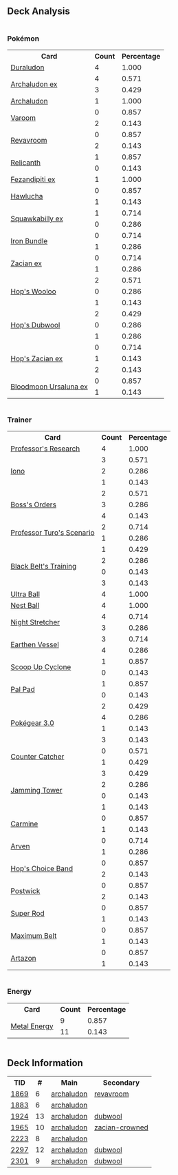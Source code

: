 
## Deck Analysis

<div style="display: flex; flex-wrap: wrap;">
<div style="flex: 1; margin-right: 10px;">
<h3>Pokémon</h3><table><tr><th>Card</th><th>Count</th><th>Percentage</th></tr><tr><td rowspan='1'><a href='https://limitlesstcg.com/cards/SCR/106'>Duraludon</a></td><td>4</td><td>1.000</td></tr><tr><td rowspan='2'><a href='https://limitlesstcg.com/cards/SSP/130'>Archaludon ex</a></td><td>4</td><td>0.571</td></tr><tr><td>3</td><td>0.429</td></tr><tr><td rowspan='1'><a href='https://limitlesstcg.com/cards/SCR/107'>Archaludon</a></td><td>1</td><td>1.000</td></tr><tr><td rowspan='2'><a href='https://limitlesstcg.com/cards/SFA/43'>Varoom</a></td><td>0</td><td>0.857</td></tr><tr><td>2</td><td>0.143</td></tr><tr><td rowspan='2'><a href='https://limitlesstcg.com/cards/SVI/142'>Revavroom</a></td><td>0</td><td>0.857</td></tr><tr><td>2</td><td>0.143</td></tr><tr><td rowspan='2'><a href='https://limitlesstcg.com/cards/TEF/84'>Relicanth</a></td><td>1</td><td>0.857</td></tr><tr><td>0</td><td>0.143</td></tr><tr><td rowspan='1'><a href='https://limitlesstcg.com/cards/SFA/38'>Fezandipiti ex</a></td><td>1</td><td>1.000</td></tr><tr><td rowspan='2'><a href='https://limitlesstcg.com/cards/SVI/118'>Hawlucha</a></td><td>0</td><td>0.857</td></tr><tr><td>1</td><td>0.143</td></tr><tr><td rowspan='2'><a href='https://limitlesstcg.com/cards/PAL/169'>Squawkabilly ex</a></td><td>1</td><td>0.714</td></tr><tr><td>0</td><td>0.286</td></tr><tr><td rowspan='2'><a href='https://limitlesstcg.com/cards/PAR/56'>Iron Bundle</a></td><td>0</td><td>0.714</td></tr><tr><td>1</td><td>0.286</td></tr><tr><td rowspan='2'><a href='https://limitlesstcg.com/cards/jp/SVM/89?translate=en'>Zacian ex</a></td><td>0</td><td>0.714</td></tr><tr><td>1</td><td>0.286</td></tr><tr><td rowspan='3'><a href='https://limitlesstcg.com/cards/jp/SV9/85?translate=en'>Hop's Wooloo</a></td><td>2</td><td>0.571</td></tr><tr><td>0</td><td>0.286</td></tr><tr><td>1</td><td>0.143</td></tr><tr><td rowspan='3'><a href='https://limitlesstcg.com/cards/jp/SV9/86?translate=en'>Hop's Dubwool</a></td><td>2</td><td>0.429</td></tr><tr><td>0</td><td>0.286</td></tr><tr><td>1</td><td>0.286</td></tr><tr><td rowspan='3'><a href='https://limitlesstcg.com/cards/jp/SV9/69?translate=en'>Hop's Zacian ex</a></td><td>0</td><td>0.714</td></tr><tr><td>1</td><td>0.143</td></tr><tr><td>2</td><td>0.143</td></tr><tr><td rowspan='2'><a href='https://limitlesstcg.com/cards/TWM/141'>Bloodmoon Ursaluna ex</a></td><td>0</td><td>0.857</td></tr><tr><td>1</td><td>0.143</td></tr></table>
</div><div style='flex: 1; margin-right: 10px;'><h3>Trainer</h3><table><tr><th>Card</th><th>Count</th><th>Percentage</th></tr><tr><td rowspan='1'><a href='https://limitlesstcg.com/cards/SVI/189'>Professor's Research</a></td><td>4</td><td>1.000</td></tr><tr><td rowspan='3'><a href='https://limitlesstcg.com/cards/PAL/185'>Iono</a></td><td>3</td><td>0.571</td></tr><tr><td>2</td><td>0.286</td></tr><tr><td>1</td><td>0.143</td></tr><tr><td rowspan='3'><a href='https://limitlesstcg.com/cards/PAL/172'>Boss's Orders</a></td><td>2</td><td>0.571</td></tr><tr><td>3</td><td>0.286</td></tr><tr><td>4</td><td>0.143</td></tr><tr><td rowspan='2'><a href='https://limitlesstcg.com/cards/PAR/171'>Professor Turo's Scenario</a></td><td>2</td><td>0.714</td></tr><tr><td>1</td><td>0.286</td></tr><tr><td rowspan='4'><a href='https://limitlesstcg.com/cards/PRE/99'>Black Belt's Training</a></td><td>1</td><td>0.429</td></tr><tr><td>2</td><td>0.286</td></tr><tr><td>0</td><td>0.143</td></tr><tr><td>3</td><td>0.143</td></tr><tr><td rowspan='1'><a href='https://limitlesstcg.com/cards/SVI/196'>Ultra Ball</a></td><td>4</td><td>1.000</td></tr><tr><td rowspan='1'><a href='https://limitlesstcg.com/cards/SVI/181'>Nest Ball</a></td><td>4</td><td>1.000</td></tr><tr><td rowspan='2'><a href='https://limitlesstcg.com/cards/SFA/61'>Night Stretcher</a></td><td>4</td><td>0.714</td></tr><tr><td>3</td><td>0.286</td></tr><tr><td rowspan='2'><a href='https://limitlesstcg.com/cards/PAR/163'>Earthen Vessel</a></td><td>3</td><td>0.714</td></tr><tr><td>4</td><td>0.286</td></tr><tr><td rowspan='2'><a href='https://limitlesstcg.com/cards/TWM/162'>Scoop Up Cyclone</a></td><td>1</td><td>0.857</td></tr><tr><td>0</td><td>0.143</td></tr><tr><td rowspan='2'><a href='https://limitlesstcg.com/cards/SVI/182'>Pal Pad</a></td><td>1</td><td>0.857</td></tr><tr><td>0</td><td>0.143</td></tr><tr><td rowspan='4'><a href='https://limitlesstcg.com/cards/SVI/186'>Pokégear 3.0</a></td><td>2</td><td>0.429</td></tr><tr><td>4</td><td>0.286</td></tr><tr><td>1</td><td>0.143</td></tr><tr><td>3</td><td>0.143</td></tr><tr><td rowspan='2'><a href='https://limitlesstcg.com/cards/PAR/160'>Counter Catcher</a></td><td>0</td><td>0.571</td></tr><tr><td>1</td><td>0.429</td></tr><tr><td rowspan='4'><a href='https://limitlesstcg.com/cards/TWM/153'>Jamming Tower</a></td><td>3</td><td>0.429</td></tr><tr><td>2</td><td>0.286</td></tr><tr><td>0</td><td>0.143</td></tr><tr><td>1</td><td>0.143</td></tr><tr><td rowspan='2'><a href='https://limitlesstcg.com/cards/TWM/145'>Carmine</a></td><td>0</td><td>0.857</td></tr><tr><td>1</td><td>0.143</td></tr><tr><td rowspan='2'><a href='https://limitlesstcg.com/cards/OBF/186'>Arven</a></td><td>0</td><td>0.714</td></tr><tr><td>1</td><td>0.286</td></tr><tr><td rowspan='2'><a href='https://limitlesstcg.com/cards/jp/SV9/92?translate=en'>Hop's Choice Band</a></td><td>0</td><td>0.857</td></tr><tr><td>2</td><td>0.143</td></tr><tr><td rowspan='2'><a href='https://limitlesstcg.com/cards/jp/SV9/99?translate=en'>Postwick</a></td><td>0</td><td>0.857</td></tr><tr><td>2</td><td>0.143</td></tr><tr><td rowspan='2'><a href='https://limitlesstcg.com/cards/PAL/188'>Super Rod</a></td><td>0</td><td>0.857</td></tr><tr><td>1</td><td>0.143</td></tr><tr><td rowspan='2'><a href='https://limitlesstcg.com/cards/TEF/154'>Maximum Belt</a></td><td>0</td><td>0.857</td></tr><tr><td>1</td><td>0.143</td></tr><tr><td rowspan='2'><a href='https://limitlesstcg.com/cards/PAL/171'>Artazon</a></td><td>0</td><td>0.857</td></tr><tr><td>1</td><td>0.143</td></tr></table>
</div><div style='flex: 1; margin-right: 10px;'><h3>Energy</h3><table><tr><th>Card</th><th>Count</th><th>Percentage</th></tr><tr><td rowspan='2'><a href='https://limitlesstcg.com/cards/SVE/16'>Metal Energy</a></td><td>9</td><td>0.857</td></tr><tr><td>11</td><td>0.143</td></tr></table>
</div></div>

## Deck Information

<table>
<tr><th>TID</th><th>#</th><th>Main</th><th>Secondary</th></tr>
<tr><td><a href='https://limitlesstcg.com/tournaments/jp/1869'>1869</a></td><td>6</td><td><a href='https://limitlesstcg.com/decks/list/jp/27798'>archaludon</a></td><td><a href='https://limitlesstcg.com/decks/list/jp/27798'>revavroom</a></td></tr><tr><td><a href='https://limitlesstcg.com/tournaments/jp/1883'>1883</a></td><td>6</td><td><a href='https://limitlesstcg.com/decks/list/jp/27976'>archaludon</a></td><td><a href='https://limitlesstcg.com/decks/list/jp/27976'></a></td></tr><tr><td><a href='https://limitlesstcg.com/tournaments/jp/1924'>1924</a></td><td>13</td><td><a href='https://limitlesstcg.com/decks/list/jp/28620'>archaludon</a></td><td><a href='https://limitlesstcg.com/decks/list/jp/28620'>dubwool</a></td></tr><tr><td><a href='https://limitlesstcg.com/tournaments/jp/1965'>1965</a></td><td>10</td><td><a href='https://limitlesstcg.com/decks/list/jp/29268'>archaludon</a></td><td><a href='https://limitlesstcg.com/decks/list/jp/29268'>zacian-crowned</a></td></tr><tr><td><a href='https://limitlesstcg.com/tournaments/jp/2223'>2223</a></td><td>8</td><td><a href='https://limitlesstcg.com/decks/list/jp/33307'>archaludon</a></td><td><a href='https://limitlesstcg.com/decks/list/jp/33307'></a></td></tr><tr><td><a href='https://limitlesstcg.com/tournaments/jp/2297'>2297</a></td><td>12</td><td><a href='https://limitlesstcg.com/decks/list/jp/34442'>archaludon</a></td><td><a href='https://limitlesstcg.com/decks/list/jp/34442'>dubwool</a></td></tr><tr><td><a href='https://limitlesstcg.com/tournaments/jp/2301'>2301</a></td><td>9</td><td><a href='https://limitlesstcg.com/decks/list/jp/34502'>archaludon</a></td><td><a href='https://limitlesstcg.com/decks/list/jp/34502'>dubwool</a></td></tr></table>